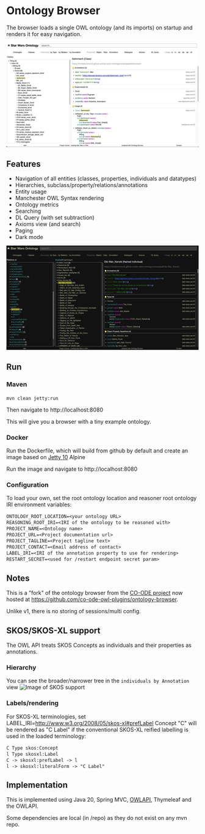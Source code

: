 # Ontology Browser

The browser loads a single OWL ontology (and its imports) on startup and 
renders it for easy navigation.

![Image of Ontology browser](docs/astromech.png)

## Features
* Navigation of all entities (classes, properties, individuals and datatypes)
* Hierarchies, subclass/property/relations/annotations
* Entity usage
* Manchester OWL Syntax rendering
* Ontology metrics
* Searching
* DL Query (with set subtraction)
* Axioms view (and search)
* Paging
* Dark mode

![Image of Ontology browser - dark mode](docs/obi-wan.png)

## Run

### Maven

`mvn clean jetty:run`

Then navigate to http://localhost:8080

This will give you a browser with a tiny example ontology.

### Docker

Run the Dockerfile, which will build from github by default and create an image
based on [Jetty 10](https://hub.docker.com/_/jetty/)  Alpine

Run the image and navigate to http://localhost:8080

### Configuration

To load your own, set the root ontology location and reasoner root ontology IRI environment variables:

    ONTOLOGY_ROOT_LOCATION=<your ontology URL>
    REASONING_ROOT_IRI=<IRI of the ontology to be reasoned with>
    PROJECT_NAME=<Ontology name>
    PROJECT_URL=<Project documentation url>
    PROJECT_TAGLINE=<Project tagline text>
    PROJECT_CONTACT=<Email address of contact>
    LABEL_IRI=<IRI of the annotation property to use for rendering>
    RESTART_SECRET=<used for /restart endpoint secret param>

## Notes

This is a "fork" of the ontology browser from the [CO-ODE project](https://code.google.com/p/ontology-browser/) now hosted at https://github.com/co-ode-owl-plugins/ontology-browser.

Unlike v1, there is no storing of sessions/multi config.

## SKOS/SKOS-XL support

The OWL API treats SKOS Concepts as individuals and their properties as annotations.

### Hierarchy
You can see the broader/narrower tree in the `individuals by Annotation` view
![Image of SKOS support](docs/skos.png)

### Labels/rendering
For SKOS-XL terminologies, set LABEL_IRI=http://www.w3.org/2008/05/skos-xl#prefLabel
Concept "C" will be rendered as "C Label" if the conventional SKOS-XL reified labelling is used in the loaded terminology:

    C Type skos:Concept
    l Type skosxl:Label
    C -> skosxl:prefLabel -> l
    l -> skosxl:literalForm -> "C Label"

## Implementation

This is implemented using Java 20, Spring MVC, [OWLAPI](https://github.com/owlcs/owlapi), Thymeleaf and the OWLAPI.

Some dependencies are local (in /repo) as they do not exist on any mvn repo.
